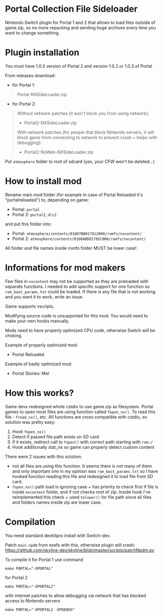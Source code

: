 

# Portal Collection File Sideloader

Nintendo Switch plugin for Portal 1 and 2 that allows to load files outside of game.zip, so no more repacking and sending huge archives every time you want to change something.

# Plugin installation
You must have 1.0.3 version of Portal 2 and version 1.0.2 or 1.0.3 of Portal

From releases download:
- for Portal 1:
> Portal-NXSideLoader.zip
- for Portal 2:
>Without network patches (it won't block you from using network):
> - Portal2-NXSideLoader.zip
>
> With network patches (for people that block Nintendo servers, it will block game from connecting to network to prevent crash + helps with debugging):
> - Portal2-NoWeb-NXSideLoader.zip

Put `atmosphere` folder to root of sdcard (yes, your CFW won't be deleted...)

# How to install mod

Rename main mod folder (for example in case of Portal Reloaded it's "portalreloaded") to, depending on game:
- Portal: `portal`
- Portal 2: `portal2_dlc2`

and put this folder into:

- Portal: `atmosphere/contents/01007BB017812000/romfs/nxcontent/`
- Portal 2: `atmosphere/contents/0100ABD01785C000/romfs/nxcontent/`

All folder and file names inside romfs folder MUST be lower case!


# Informations for mod makers

Few files in `nxcontent` may not be supported as they are preloaded with separate functions. I needed to add specific support for one function so `rom_boot_params.txt` could be loaded. If there is any file that is not working and you want it to work, write an issue.

Game supports vscripts.

Modifying source code is unsupported for this mod. You would need to make your own hooks manually.

Mods need to have properly optimized CPU code, otherwise Switch will be choking. 

Example of properly optimized mod:
- Portal Reloaded

Example of badly optimized mod:
- Portal Stories: Mel

# How this works?

Game devs redesigned whole cstdio to use game.zip as filesystem.
Portal games to open most files are using function called `fopen_nx()`. To read this file - `fread_nx()`, etc.
All functions are cross compatible with cstdio, so solution was pretty easy:
1. Hook `fopen_nx()`
2. Detect if passed file path exists on SD card
3. If it exists, redirect call to `fopen()` with correct path starting with `rom:/`
4. Hook additionally stat_nx so game can properly detect custom content

There were 2 issues with this solution:
- not all files are using this function. It seems there is not many of them and only important one in my opinion was `rom_boot_params.txt` so I have hooked function reading this file and redesigned it to load file from SD card.
- `fopen_nx()` path load is ignoring case + has priority to check first if file is inside `nxcontent` folder, and if not checks root of zip. Inside hook I've reimplemented this check + used `tolower()` for file path since all files and folders names inside zip are lower case.

# Compilation

You need standard devkitpro install with Switch-dev.

Patch `main.npdm` from exefs with this, otherwise plugin will crash:
https://github.com/skyline-dev/skyline/blob/master/scripts/patchNpdm.py

To compile it for Portal 1 use command
```
make PORTAL="-DPORTAL"
```

for Portal 2
```
make PORTAL="-DPORTAL2"
```
with internet patches to allow debugging via network that has blocked access to Nintendo servers
```
make PORTAL="-DPORTAL2 -DPDEBUG"
```
